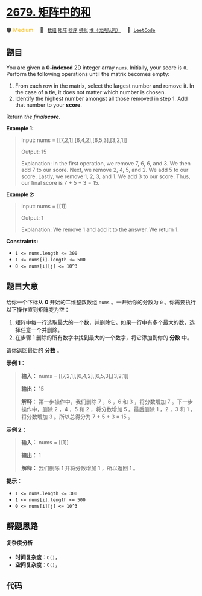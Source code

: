 # [2679. 矩阵中的和](https://leetcode.com/problems/sum-in-a-matrix)

🟠 <font color=#ffb800>Medium</font>&emsp; 🔖&ensp; [`数组`](/tag/array.md) [`矩阵`](/tag/matrix.md) [`排序`](/tag/sorting.md) [`模拟`](/tag/simulation.md) [`堆（优先队列）`](/tag/heap-priority-queue.md)&emsp; 🔗&ensp;[`LeetCode`](https://leetcode.com/problems/sum-in-a-matrix)

## 题目

You are given a **0-indexed** 2D integer array `nums`. Initially, your score
is `0`. Perform the following operations until the matrix becomes empty:

  1. From each row in the matrix, select the largest number and remove it. In the case of a tie, it does not matter which number is chosen.
  2. Identify the highest number amongst all those removed in step 1. Add that number to your **score**.

Return _the final**score**._



**Example 1:**

> Input: nums = [[7,2,1],[6,4,2],[6,5,3],[3,2,1]]
> 
> Output: 15
> 
> Explanation: In the first operation, we remove 7, 6, 6, and 3. We then add 7 to our score. Next, we remove 2, 4, 5, and 2. We add 5 to our score. Lastly, we remove 1, 2, 3, and 1. We add 3 to our score. Thus, our final score is 7 + 5 + 3 = 15.

**Example 2:**

> Input: nums = [[1]]
> 
> Output: 1
> 
> Explanation: We remove 1 and add it to the answer. We return 1.



**Constraints:**

  * `1 <= nums.length <= 300`
  * `1 <= nums[i].length <= 500`
  * `0 <= nums[i][j] <= 10^3`


## 题目大意

给你一个下标从 **0**  开始的二维整数数组 `nums` 。一开始你的分数为 `0` 。你需要执行以下操作直到矩阵变为空：

  1. 矩阵中每一行选取最大的一个数，并删除它。如果一行中有多个最大的数，选择任意一个并删除。
  2. 在步骤 1 删除的所有数字中找到最大的一个数字，将它添加到你的 **分数**  中。

请你返回最后的 **分数**  。



**示例 1：**

> 
> 
> 
> 
> 
> **输入：** nums = [[7,2,1],[6,4,2],[6,5,3],[3,2,1]]
> 
> **输出：** 15
> 
> **解释：** 第一步操作中，我们删除 7 ，6 ，6 和 3 ，将分数增加 7 。下一步操作中，删除 2 ，4 ，5 和 2 ，将分数增加 5 。最后删除 1 ，2 ，3 和 1 ，将分数增加 3 。所以总得分为 7 + 5 + 3 = 15 。
> 
> 

**示例 2：**

> 
> 
> 
> 
> 
> **输入：** nums = [[1]]
> 
> **输出：** 1
> 
> **解释：** 我们删除 1 并将分数增加 1 ，所以返回 1 。



**提示：**

  * `1 <= nums.length <= 300`
  * `1 <= nums[i].length <= 500`
  * `0 <= nums[i][j] <= 10^3`


## 解题思路

#### 复杂度分析

- **时间复杂度**：`O()`，
- **空间复杂度**：`O()`，

## 代码

```javascript

```